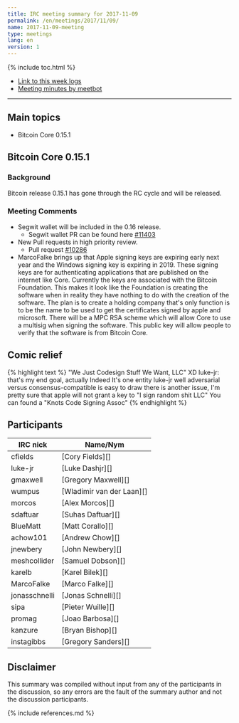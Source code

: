 ```yaml
---
title: IRC meeting summary for 2017-11-09
permalink: /en/meetings/2017/11/09/
name: 2017-11-09-meeting
type: meetings
lang: en
version: 1
---
```

{% include toc.html %}

- [Link to this week logs](https://botbot.me/freenode/bitcoin-core-dev/2017-11-09/?msg=93346267&page=3)
- [Meeting minutes by meetbot](http://www.erisian.com.au/meetbot/bitcoin-core-dev/2017/bitcoin-core-dev.2017-11-09-19.02.log.html)

---

## Main topics

- Bitcoin Core 0.15.1

## Bitcoin Core 0.15.1

### Background

  Bitcoin release 0.15.1 has gone through the RC cycle and will be released.

### Meeting Comments

  - Segwit wallet will be included in the 0.16 release.
    - Segwit wallet PR can be found here [#11403][]
  - New Pull requests in high priority review.
    - Pull request [#10286][]
  - MarcoFalke brings up that Apple signing keys are expiring early next year and the Windows signing key is expiring in 2019. These signing keys are for authenticating applications that are published on the internet like Core. Currently the keys are associated with the Bitcoin Foundation. This makes it look like the Foundation is creating the software when in reality they have nothing to do with the creation of the software. The plan is to create a holding company that's only function is to be the name to be used to get the certificates signed by apple and microsoft. There will be a MPC RSA scheme which will allow Core to use a multisig when signing the software. This public key will allow people to verify that the software is from Bitcoin Core.

## Comic relief

{% highlight text %}
<luke-jr> "We Just Codesign Stuff We Want, LLC" XD
<cfields> luke-jr: that's my end goal, actually
<jonasschnelli> Indeed
<jonasschnelli> It's one entity luke-jr
<wumpus> well adversarial versus consensus-compatible is easy to draw
<gmaxwell> there is another issue, I'm pretty sure that apple will not grant a key to "I sign random shit LLC"
<jonasschnelli> You can found a "Knots Code Signing Assoc"
{% endhighlight %}

## Participants

| IRC nick        | Name/Nym                  |
|-----------------|---------------------------|
| cfields         | [Cory Fields][]           |
| luke-jr         | [Luke Dashjr][]           |
| gmaxwell        | [Gregory Maxwell][]       |
| wumpus          | [Wladimir van der Laan][] |
| morcos          | [Alex Morcos][]           |
| sdaftuar        | [Suhas Daftuar][]         |
| BlueMatt        | [Matt Corallo][]          |
| achow101        | [Andrew Chow][]           |
| jnewbery       | [John Newbery][]         |
| meshcollider    | [Samuel Dobson][]         |
| karelb          | [Karel Bilek][]           |
| MarcoFalke          | [Marco Falke][]           |
| jonasschnelli          | [Jonas Schnelli][]           |
| sipa          | [Pieter Wuille][]           |
| promag          | [Joao Barbosa][]           |
| kanzure          | [Bryan Bishop][]           |
| instagibbs          | [Gregory Sanders][]           |

## Disclaimer

This summary was compiled without input from any of the participants in the discussion, so any errors are the fault of the summary author and not the discussion participants.

[#11403]: https://github.com/bitcoin/bitcoin/issues/11403
[#10286]: https://github.com/bitcoin/bitcoin/issues/10286


{% include references.md %}
